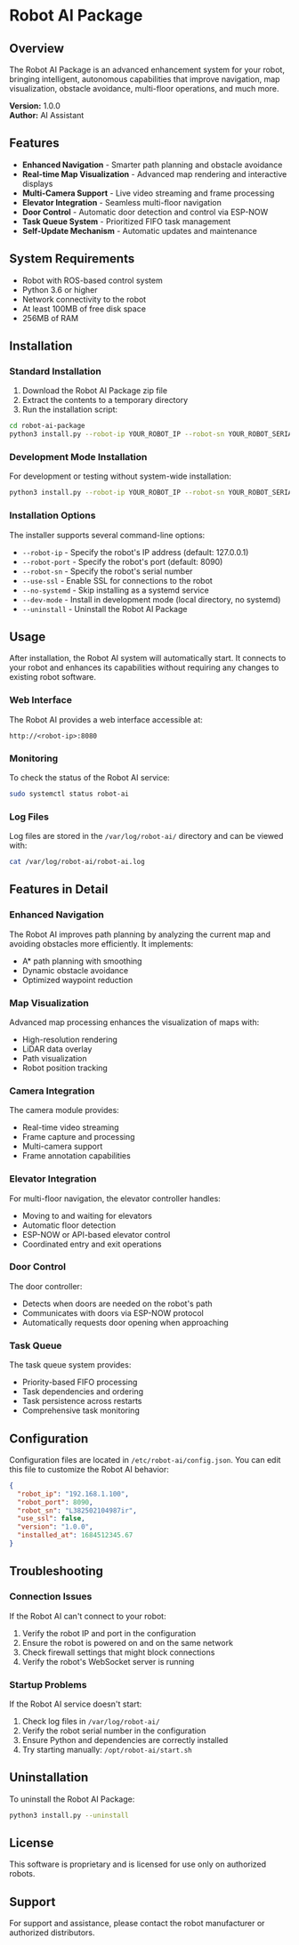 # Robot AI Package

## Overview

The Robot AI Package is an advanced enhancement system for your robot, bringing intelligent, autonomous capabilities that improve navigation, map visualization, obstacle avoidance, multi-floor operations, and much more.

**Version:** 1.0.0  
**Author:** AI Assistant

## Features

- **Enhanced Navigation** - Smarter path planning and obstacle avoidance
- **Real-time Map Visualization** - Advanced map rendering and interactive displays
- **Multi-Camera Support** - Live video streaming and frame processing
- **Elevator Integration** - Seamless multi-floor navigation
- **Door Control** - Automatic door detection and control via ESP-NOW
- **Task Queue System** - Prioritized FIFO task management
- **Self-Update Mechanism** - Automatic updates and maintenance

## System Requirements

- Robot with ROS-based control system
- Python 3.6 or higher
- Network connectivity to the robot
- At least 100MB of free disk space
- 256MB of RAM

## Installation

### Standard Installation

1. Download the Robot AI Package zip file
2. Extract the contents to a temporary directory
3. Run the installation script:

```bash
cd robot-ai-package
python3 install.py --robot-ip YOUR_ROBOT_IP --robot-sn YOUR_ROBOT_SERIAL
```

### Development Mode Installation

For development or testing without system-wide installation:

```bash
python3 install.py --robot-ip YOUR_ROBOT_IP --robot-sn YOUR_ROBOT_SERIAL --dev-mode
```

### Installation Options

The installer supports several command-line options:

- `--robot-ip` - Specify the robot's IP address (default: 127.0.0.1)
- `--robot-port` - Specify the robot's port (default: 8090)
- `--robot-sn` - Specify the robot's serial number
- `--use-ssl` - Enable SSL for connections to the robot
- `--no-systemd` - Skip installing as a systemd service
- `--dev-mode` - Install in development mode (local directory, no systemd)
- `--uninstall` - Uninstall the Robot AI Package

## Usage

After installation, the Robot AI system will automatically start. It connects to your robot and enhances its capabilities without requiring any changes to existing robot software.

### Web Interface

The Robot AI provides a web interface accessible at:

```
http://<robot-ip>:8080
```

### Monitoring

To check the status of the Robot AI service:

```bash
sudo systemctl status robot-ai
```

### Log Files

Log files are stored in the `/var/log/robot-ai/` directory and can be viewed with:

```bash
cat /var/log/robot-ai/robot-ai.log
```

## Features in Detail

### Enhanced Navigation

The Robot AI improves path planning by analyzing the current map and avoiding obstacles more efficiently. It implements:

- A* path planning with smoothing
- Dynamic obstacle avoidance
- Optimized waypoint reduction

### Map Visualization

Advanced map processing enhances the visualization of maps with:

- High-resolution rendering
- LiDAR data overlay
- Path visualization
- Robot position tracking

### Camera Integration

The camera module provides:

- Real-time video streaming
- Frame capture and processing
- Multi-camera support
- Frame annotation capabilities

### Elevator Integration

For multi-floor navigation, the elevator controller handles:

- Moving to and waiting for elevators
- Automatic floor detection
- ESP-NOW or API-based elevator control
- Coordinated entry and exit operations

### Door Control

The door controller:

- Detects when doors are needed on the robot's path
- Communicates with doors via ESP-NOW protocol
- Automatically requests door opening when approaching

### Task Queue

The task queue system provides:

- Priority-based FIFO processing
- Task dependencies and ordering
- Task persistence across restarts
- Comprehensive task monitoring

## Configuration

Configuration files are located in `/etc/robot-ai/config.json`. You can edit this file to customize the Robot AI behavior:

```json
{
  "robot_ip": "192.168.1.100",
  "robot_port": 8090,
  "robot_sn": "L382502104987ir",
  "use_ssl": false,
  "version": "1.0.0",
  "installed_at": 1684512345.67
}
```

## Troubleshooting

### Connection Issues

If the Robot AI can't connect to your robot:

1. Verify the robot IP and port in the configuration
2. Ensure the robot is powered on and on the same network
3. Check firewall settings that might block connections
4. Verify the robot's WebSocket server is running

### Startup Problems

If the Robot AI service doesn't start:

1. Check log files in `/var/log/robot-ai/`
2. Verify the robot serial number in the configuration
3. Ensure Python and dependencies are correctly installed
4. Try starting manually: `/opt/robot-ai/start.sh`

## Uninstallation

To uninstall the Robot AI Package:

```bash
python3 install.py --uninstall
```

## License

This software is proprietary and is licensed for use only on authorized robots.

## Support

For support and assistance, please contact the robot manufacturer or authorized distributors.